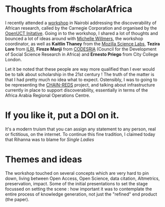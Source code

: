 

# Thoughts from #scholarAfrica

I recently attended a [workshop](http://openuct.uct.ac.za/blog/promoting-discoverability-african-scholarship) in Nairobi addressing the discoverability of African research, called by the Carnegie Corporation and organised by the [OpenUCT Initative](http://openuct.uct.ac.za). Going in to the workshop, I shared a lot of thoughts and bounced a lot of ideas around with [Michelle Willmers](https://www.twitter.com/scaprogramme), the workshop coordinator, as well as **Kaitlin Thaney** from the [Mozilla Science Labs](https://mozillascience.org), **Tezira Lore** from [ILRI](http://www.ilri.cgiar.org), **Firoze Manji** from [CODESRIA](http://www.codesria.org) (Council for the Development of Social Science Research in Africa)  and **Ernesto Priego** from City College London. 

Let it be noted that these people are way more qualified than I ever would be to talk about scholarship in the 21st century ! The truth of the matter is that I had pretty much no idea what to expect. Ostensibly, I was to going to be representing the [CHAIN-REDS](https://www.chain-project.eu) project, and talking about infrastructure currently in place to support discoverability, essentially in terms of the Africa Arabia Regional Operations Centre.

# If you like it, put a DOI on it.
It's a modern truism that you can assign any statement to any person, real or fictitious, on the internet. To continue this fine tradition, I claimed today that Rihanna was to blame for *Single Ladies* 

# Themes and ideas
The workshop touched on several concepts which are very hard to pin down, living between Open Access, Open Science, data citation, Altmetrics, preservation, impact. Some of the initial presentations to set the stage focussed on setting the scene : how important it was to contemplate the entire process of knowledge generation, not just the "refined" end product (the paper).
